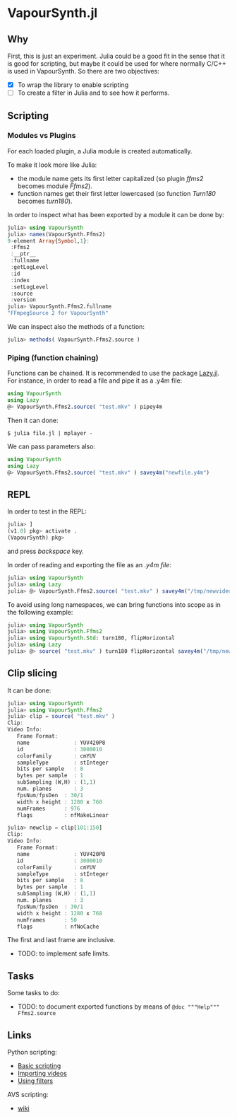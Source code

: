 # VapourSynth.jl

## Why
First, this is just an experiment. Julia could be a good fit in the sense that it is good for scripting, but maybe it could be used for where normally C/C++ is used in VapourSynth. So there are two objectives:
- [X] To wrap the library to enable scripting
- [ ] To create a filter in Julia and to see how it performs.

## Scripting
### Modules vs Plugins
For each loaded plugin, a Julia module is created automatically.

To make it look more like Julia:
- the module name gets its first letter capitalized (so plugin *ffms2* becomes module *Ffms2*).
- function names get their first letter lowercased (so function *Turn180* becomes *turn180*).

In order to inspect what has been exported by a module it can be done by:
```julia
julia> using VapourSynth
julia> names(VapourSynth.Ffms2)
9-element Array{Symbol,1}:
 :Ffms2      
 :__ptr__    
 :fullname   
 :getLogLevel
 :id         
 :index      
 :setLogLevel
 :source     
 :version  
julia> VapourSynth.Ffms2.fullname
"FFmpegSource 2 for VapourSynth"
```

We can inspect also the methods of a function:
```julia
julia> methods( VapourSynth.Ffms2.source )
```

### Piping (function chaining)
Functions can be chained. It is recommended to use the package [Lazy.jl](https://github.com/MikeInnes/Lazy.jl). For instance, in order to read a file and pipe it as a .y4m file:
```julia
using VapourSynth
using Lazy
@> VapourSynth.Ffms2.source( "test.mkv" ) pipey4m
```

Then it can done:
```
$ julia file.jl | mplayer -
```

We can pass parameters also:
```julia
using VapourSynth
using Lazy
@> VapourSynth.Ffms2.source( "test.mkv" ) savey4m("newfile.y4m")
```

## REPL
In order to test in the REPL:
```julia
julia> ]
(v1.0) pkg> activate .
(VapourSynth) pkg>
```
and press *backspace* key.

In order of reading and exporting the file as an *.y4m file*:
```julia
julia> using VapourSynth
julia> using Lazy
julia> @> VapourSynth.Ffms2.source( "test.mkv" ) savey4m("/tmp/newvideo.y4m")
```

To avoid using long namespaces, we can bring functions into scope as in the following example:
```julia
julia> using VapourSynth
julia> using VapourSynth.Ffms2
julia> using VapourSynth.Std: turn180, flipHorizontal
julia> using Lazy
julia> @> source( "test.mkv" ) turn180 flipHorizontal savey4m("/tmp/newvideo.y4m")
```

## Clip slicing
It can be done:
```julia
julia> using VapourSynth
julia> using VapourSynth.Ffms2
julia> clip = source( "test.mkv" )
Clip:
Video Info:
   Frame Format:
   name              : YUV420P8
   id                : 3000010
   colorFamily       : cmYUV
   sampleType        : stInteger
   bits per sample   : 8
   bytes per sample  : 1
   subSampling (W,H) : (1,1)
   num. planes       : 3
   fpsNum/fpsDen  : 30/1
   width x height : 1280 x 768
   numFrames      : 976
   flags          : nfMakeLinear

julia> newclip = clip[101:150]
Clip:
Video Info:
   Frame Format:
   name              : YUV420P8
   id                : 3000010
   colorFamily       : cmYUV
   sampleType        : stInteger
   bits per sample   : 8
   bytes per sample  : 1
   subSampling (W,H) : (1,1)
   num. planes       : 3
   fpsNum/fpsDen  : 30/1
   width x height : 1280 x 768
   numFrames      : 50
   flags          : nfNoCache

```
The first and last frame are inclusive.

- TODO: to implement safe limits.

## Tasks
Some tasks to do:

- TODO: to document exported functions by means of `@doc """Help""" Ffms2.source`

## Links
Python scripting:

- [Basic scripting](http://www.l33tmeatwad.com/vapoursynth101/script-basics)
- [Importing videos](http://www.l33tmeatwad.com/vapoursynth101/importing-videos)
- [Using filters](http://www.l33tmeatwad.com/vapoursynth101/using-filters-functions)

AVS scripting:

- [wiki](http://avisynth.nl/index.php/Script_examples)
